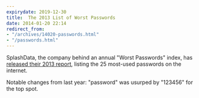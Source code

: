 ```yaml
---
expirydate: 2019-12-30
title:  The 2013 List of Worst Passwords
date: 2014-01-20 22:14
redirect_from:
- "/archives/14020-passwords.html"
- "/passwords.html"
---
```



SplashData, the company behind an annual "Worst Passwords" index, has [released their 2013 report](http://splashdata.com/press/worstpasswords2013.htm), listing the 25 most-used passwords on the internet. 

Notable changes from last year: "password" was usurped by "123456" for the top spot.  
